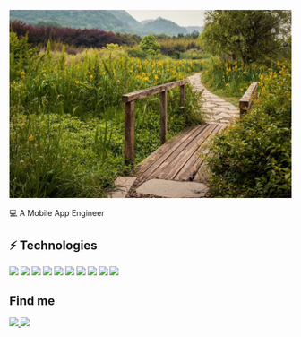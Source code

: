 ![](home.png)

💻 A Mobile App Engineer

## ⚡ Technologies

![](https://img.shields.io/badge/-C-%23E44D27?style=flat-square&logo=C&logoColor=ffffff)
![](https://img.shields.io/badge/-Swift-00599C?style=flat-square&logo=Swift)
![](https://img.shields.io/badge/-Objective_C-E34A86?style=flat-square&logo=apple)
![](https://img.shields.io/badge/-Python-black?style=flat-square&logo=Python)
![](https://img.shields.io/badge/-JavaScript-black?style=flat-square&logo=javascript)
![](https://img.shields.io/badge/-HTML5-E34F26?style=flat-square&logo=html5&logoColor=white)
![](https://img.shields.io/badge/-CSS-1572B6?style=flat-square&logo=css3)
![](https://img.shields.io/badge/-MySQL-black?style=flat-square&logo=mysql)
![](https://img.shields.io/badge/-Git-black?style=flat-square&logo=git)
![](https://img.shields.io/badge/-GitHub-181717?style=flat-square&logo=github)

##  Find me
<a href="https://www.sohod.cn/book/" target="_blank">
   <img src = "https://img.shields.io/badge/%E4%B8%AA%E4%BA%BA%E5%8D%9A%E5%AE%A2-%E7%82%B9%E6%88%91-brightgreen" >
</a>

<img src="https://komarev.com/ghpvc/?username=AndreHu88">


